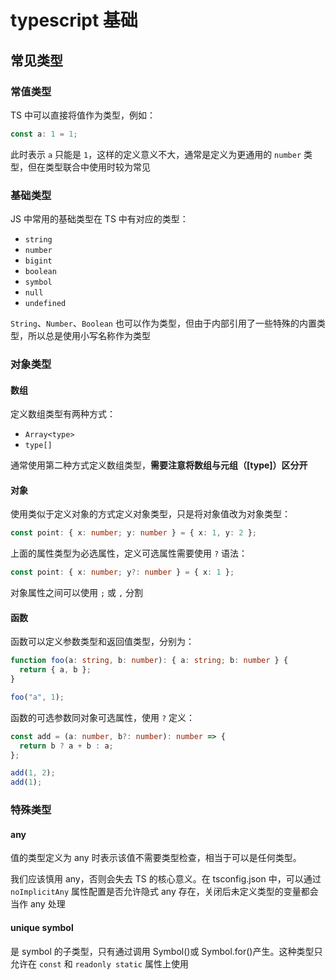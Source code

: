 # typescript 基础

## 常见类型

### 常值类型

TS 中可以直接将值作为类型，例如：

```ts
const a: 1 = 1;
```

此时表示 `a` 只能是 `1`，这样的定义意义不大，通常是定义为更通用的 `number` 类型，但在类型联合中使用时较为常见

### 基础类型

JS 中常用的基础类型在 TS 中有对应的类型：

- `string`
- `number`
- `bigint`
- `boolean`
- `symbol`
- `null`
- `undefined`

`String`、`Number`、`Boolean` 也可以作为类型，但由于内部引用了一些特殊的内置类型，所以总是使用小写名称作为类型

### 对象类型

#### 数组

定义数组类型有两种方式：

- `Array<type>`
- `type[]`

通常使用第二种方式定义数组类型，**需要注意将数组与元组（[type]）区分开**

#### 对象

使用类似于定义对象的方式定义对象类型，只是将对象值改为对象类型：

```ts
const point: { x: number; y: number } = { x: 1, y: 2 };
```

上面的属性类型为必选属性，定义可选属性需要使用 `?` 语法：

```ts
const point: { x: number; y?: number } = { x: 1 };
```

对象属性之间可以使用 `;` 或 `,` 分割

#### 函数

函数可以定义参数类型和返回值类型，分别为：

```ts
function foo(a: string, b: number): { a: string; b: number } {
  return { a, b };
}

foo("a", 1);
```

函数的可选参数同对象可选属性，使用 `?` 定义：

```ts
const add = (a: number, b?: number): number => {
  return b ? a + b : a;
};

add(1, 2);
add(1);
```

### 特殊类型

#### any

值的类型定义为 any 时表示该值不需要类型检查，相当于可以是任何类型。

我们应该慎用 any，否则会失去 TS 的核心意义。在 tsconfig.json 中，可以通过 `noImplicitAny` 属性配置是否允许隐式 any 存在，关闭后未定义类型的变量都会当作 any 处理

#### unique symbol

是 symbol 的子类型，只有通过调用 Symbol()或 Symbol.for()产生。这种类型只允许在 `const` 和 `readonly static` 属性上使用

